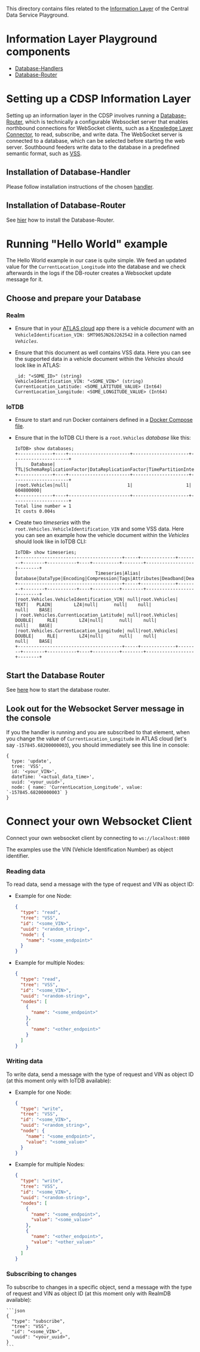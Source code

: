This directory contains files related to the [Information Layer](https://en.wikipedia.org/wiki/DIKW_pyramid) of the Central Data Service Playground.

# Information Layer Playground components
   - [Database-Handlers](./handlers)
   - [Database-Router](./router)

# Setting up a CDSP Information Layer
Setting up an information layer in the CDSP involves running a [Database-Router](./router), which is technically a configurable Websocket server that enables northbound connections for WebSocket clients, such as a [Knowledge Layer Connector](../knowledge-layer/README.md), to read, subscribe, and write data. The WebSocket server is connected to a database, which can be selected before starting the web server. Southbound feeders write data to the database in a predefined semantic format, such as [VSS](https://github.com/COVESA/vehicle_signal_specification).  

## Installation of Database-Handler

Please follow installation instructions of the chosen [handler](./handlers/).
 
## Installation of Database-Router
See [hier](./router/README.md#Install) how to install the Database-Router.

# Running "Hello World" example

The Hello World example in our case is quite simple. We feed an updated value for the `CurrentLocation_Longitude` into the database and we check afterwards in the logs if the DB-router creates a Websocket update message for it.

## Choose and prepare your Database

### Realm
- Ensure that in your [ATLAS cloud](https://cloud.mongodb.com/) app there is a vehicle *document* with an `VehicleIdentification_VIN: SMT905JN26J262542` in a collection named *`Vehicles`*.
- Ensure that this document as well contains VSS data. Here you can see the supported data in a vehicle document within the *Vehicles* should look like in ATLAS:

  ```  
  _id: "<SOME_ID>" (string)
  VehicleIdentification_VIN: "<SOME_VIN>" (string)
  CurrentLocation_Latitude: <SOME_LATITUDE_VALUE> (Int64)
  CurrentLocation_Longitude: <SOME_LONGITUDE_VALUE> (Int64)
  ```

### IoTDB
- Ensure to start and run Docker containers defined in a [Docker Compose file](/docker/).
- Ensure that in the IoTDB CLI there is a `root.Vehicles` *database* like this: 

  ``` 
  IoTDB> show databases;
  +-------------+----+-----------------------+---------------------+---------------------+
  |     Database| TTL|SchemaReplicationFactor|DataReplicationFactor|TimePartitionInterval|
  +-------------+----+-----------------------+---------------------+---------------------+
  |root.Vehicles|null|                      1|                    1|            604800000|
  +-------------+----+-----------------------+---------------------+---------------------+
  Total line number = 1
  It costs 0.004s
  ```

- Create two *timeseries* with the `root.Vehicles.VehicleIdentification_VIN` and some VSS data. Here you can see an example how the vehicle document within the *Vehicles* should look like in IoTDB CLI:

  ```
  IoTDB> show timeseries;
  +---------------------------------------+-----+-------------+--------+--------+-----------+----+----------+--------+------------------+--------+
  |                             Timeseries|Alias|     Database|DataType|Encoding|Compression|Tags|Attributes|Deadband|DeadbandParameters|ViewType|
  +---------------------------------------+-----+-------------+--------+--------+-----------+----+----------+--------+------------------+--------+
  |root.Vehicles.VehicleIdentification_VIN| null|root.Vehicles|    TEXT|   PLAIN|        LZ4|null|      null|    null|              null|    BASE|
  | root.Vehicles.CurrentLocation_Latitude| null|root.Vehicles|  DOUBLE|     RLE|        LZ4|null|      null|    null|              null|    BASE|
  |root.Vehicles.CurrentLocation_Longitude| null|root.Vehicles|  DOUBLE|     RLE|        LZ4|null|      null|    null|              null|    BASE|
  +---------------------------------------+-----+-------------+--------+--------+-----------+----+----------+--------+------------------+--------+
  ```
 
## Start the Database Router

See [here](./router/README.md#Run) how to start the database router.

## Look out for the Websocket Server message in the console
If you the handler is running and you are subscribed to that element, when you change the value of `CurrentLocation_Longitude` in ATLAS cloud (let's say `-157845.68200000003`), you should immediately see this line in console:

```
{
  type: 'update',
  tree: 'VSS',
  id: '<your_VIN>',
  dateTime: '<actual_data_time>',
  uuid: '<your_uuid>',
  node: { name: 'CurrentLocation_Longitude', value: `-157845.68200000003` }
}
```

# Connect your own Websocket Client
Connect your own websocket client by connecting to `ws://localhost:8080`

The examples use the VIN (Vehicle Identification Number) as object identifier.

### Reading data

To read data, send a message with the type of request and VIN as object ID:

  * Example for one Node:
    ```json
    {
      "type": "read",
      "tree": "VSS",
      "id": "<some_VIN>",
      "uuid": "<random_string>",
      "node": {
        "name": "<some_endpoint>"
      }
    }
    ```
  * Example for multiple Nodes:
    ```json
    {
      "type": "read",
      "tree": "VSS",
      "id": "<some_VIN>",
      "uuid": "<random-string>",
      "nodes": [
        {
          "name": "<some_endpoint>"
        },
        {
          "name": "<other_endpoint>"
        }
      ]
    }
    ```

### Writing data

To write data, send a message with the type of request and VIN as object ID (at this moment only with IoTDB available):

  * Example for one Node:
    ```json
    {
      "type": "write",
      "tree": "VSS",
      "id": "<some_VIN>",
      "uuid": "<random_string>",
      "node": {
        "name": "<some_endpoint>",
        "value": "<some_value>"
      }
    }
    ```
  * Example for multiple Nodes:
    ```json
    {
      "type": "write",
      "tree": "VSS",
      "id": "<some_VIN>",
      "uuid": "<random-string>",
      "nodes": [
        {
          "name": "<some_endpoint>",
          "value": "<some_value>"
        },
        {
          "name": "<other_endpoint>",
          "value": "<other_value>"
        }
      ]
    }
    ```
### Subscribing to changes

To subscribe to changes in a specific object, send a message with the type of request and VIN as object ID (at this moment only with RealmDB available):

    ```json
    {
      "type": "subscribe",
      "tree": "VSS",
      "id": "<some_VIN>",
      "uuid": "<your_uuid>",
    }
    ```
    
